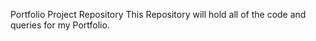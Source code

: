 Portfolio Project Repository
This Repository will hold all of the code and queries for my Portfolio.
